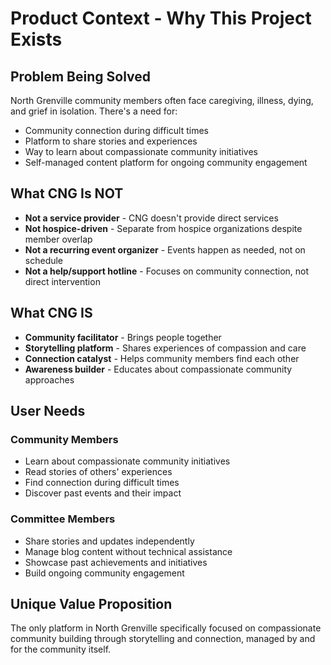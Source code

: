 
# Product Context - Why This Project Exists

## Problem Being Solved
North Grenville community members often face caregiving, illness, dying, and grief in isolation. There's a need for:
- Community connection during difficult times
- Platform to share stories and experiences
- Way to learn about compassionate community initiatives
- Self-managed content platform for ongoing community engagement

## What CNG Is NOT
- **Not a service provider** - CNG doesn't provide direct services
- **Not hospice-driven** - Separate from hospice organizations despite member overlap
- **Not a recurring event organizer** - Events happen as needed, not on schedule
- **Not a help/support hotline** - Focuses on community connection, not direct intervention

## What CNG IS
- **Community facilitator** - Brings people together
- **Storytelling platform** - Shares experiences of compassion and care
- **Connection catalyst** - Helps community members find each other
- **Awareness builder** - Educates about compassionate community approaches

## User Needs
### Community Members
- Learn about compassionate community initiatives
- Read stories of others' experiences
- Find connection during difficult times
- Discover past events and their impact

### Committee Members
- Share stories and updates independently
- Manage blog content without technical assistance
- Showcase past achievements and initiatives
- Build ongoing community engagement

## Unique Value Proposition
The only platform in North Grenville specifically focused on compassionate community building through storytelling and connection, managed by and for the community itself.
